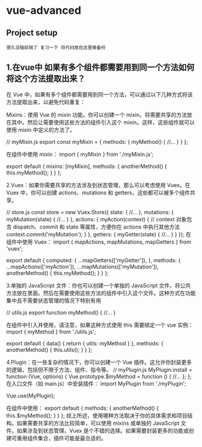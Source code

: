 # vue-advanced

## Project setup
```
很久没碰前端了 复习一下 将代码放在这里做备份
```
## 1.在vue中 如果有多个组件都需要用到同一个方法如何将这个方法提取出来？
在 Vue 中，如果有多个组件都需要用到同一个方法，可以通过以下几种方式将该方法提取出来，以避免代码重复：

Mixins：使用 Vue 的 mixin 功能。你可以创建一个 mixin，将需要共享的方法放在其中。然后让需要使用这些方法的组件引入这个 mixin。这样，这些组件就可以使用 mixin 中定义的方法了。

// myMixin.js
export const myMixin = {
  methods: {
    myMethod() {
      //...
    }
  }
};

在组件中使用 mixin：
import { myMixin } from './myMixin.js';

export default {
  mixins: [myMixin],
  methods: {
    anotherMethod() {
      this.myMethod(); 
    }
  }
};

2.Vuex：如果你需要共享的方法涉及到状态管理，那么可以考虑使用 Vuex。在 Vuex 中，你可以创建 actions、mutations 和 getters，这些都可以被多个组件共享。

// store.js
const store = new Vuex.Store({
  state: {
    //...
  },
  mutations: {
    myMutation(state) {
      //...
    }
  },
  actions: {
    myAction(context) {
      // context 对象包含 dispatch、commit 和 state 等属性，方便你在 actions 中执行其他方法
      context.commit('myMutation'); 
    }
  },
  getters: {
    myGetter(state) {
      //...
    }
  }
});
在组件中使用 Vuex：
import { mapActions, mapMutations, mapGetters } from 'vuex';

export default {
  computed: {
   ...mapGetters(['myGetter']),
  },
  methods: {
   ...mapActions(['myAction']),
   ...mapMutations(['myMutation']),
    anotherMethod() {
      this.myMethod(); 
    }
  }
};

3.单独的 JavaScript 文件：你也可以创建一个单独的 JavaScript 文件，将公共方法放在里面。然后在需要使用这些方法的组件中引入这个文件。这种方式在功能集中且不需要状态管理的情况下特别有用

// utils.js
export function myMethod() {
  //...
}

在组件中引入并使用，请注意，如果这种方式使用 this 需要绑定一个 vue 实例：
import { myMethod } from './utils.js';

export default {
  data() {
    return { utils: myMethod } 
  },
  methods: {
    anotherMethod() {
      this.utils(); 
    }
  }
};

4.Plugin：在一些复杂的情况下，你可以创建一个 Vue 插件。这允许你封装更多的逻辑，包括但不限于方法、组件、指令等。
// myPlugin.js
MyPlugin.install = function (Vue, options) {
  Vue.prototype.$myMethod = function () {
    //...
  };
};
在入口文件（如 main.js）中安装插件：
import MyPlugin from './myPlugin';

Vue.use(MyPlugin);

在组件中使用：
export default {
  methods: {
    anotherMethod() {
      this.$myMethod(); 
    }
  }
};
综上所述，使用哪种方法取决于你的具体需求和项目结构。如果需要共享的方法比较简单，可以使用 mixins 或单独的 JavaScript 文件。如果涉及到状态管理，Vuex 是个不错的选择。如果需要封装更多的功能或创建可重用组件集合，插件可能是最合适的。